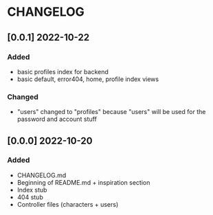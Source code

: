 # CHANGELOG

## [0.0.1] 2022-10-22
### Added
* basic profiles index for backend
* basic default, error404, home, profile index views

### Changed
* "users" changed to "profiles" because "users" will be used for the password and account stuff

## [0.0.0] 2022-10-20
### Added
* CHANGELOG.md
* Beginning of README.md + inspiration section
* Index stub
* 404 stub
* Controller files (characters + users)